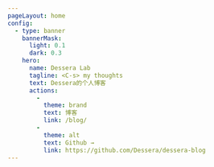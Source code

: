 ```yaml
---
pageLayout: home
config:
  - type: banner
    bannerMask:
      light: 0.1
      dark: 0.3
    hero:
      name: Dessera Lab
      tagline: <C-s> my thoughts
      text: Dessera的个人博客
      actions:
        -
          theme: brand
          text: 博客
          link: /blog/
        -
          theme: alt
          text: Github →
          link: https://github.com/Dessera/dessera-blog
---
```

